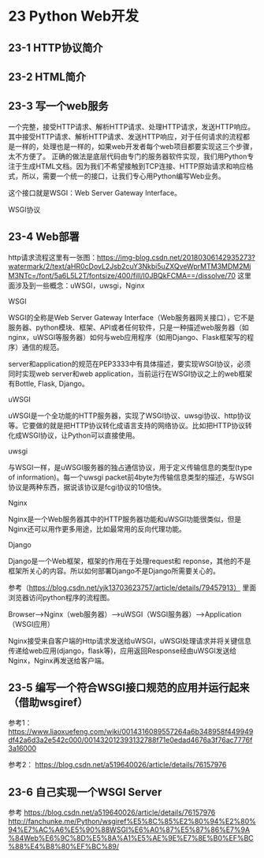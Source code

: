# 23 Python Web开发

## 23-1 HTTP协议简介

## 23-2 HTML简介

## 23-3 写一个web服务
一个完整，接受HTTP请求、解析HTTP请求、处理HTTP请求，发送HTTP响应。其中接受HTTP请求、解析HTTP请求、发送HTTP响应，对于任何请求的流程都是一样的，处理也是一样的，如果web开发者每个web项目都要实现这三个步骤，太不方便了。
正确的做法是底层代码由专门的服务器软件实现，我们用Python专注于生成HTML文档。因为我们不希望接触到TCP连接、HTTP原始请求和响应格式，所以，需要一个统一的接口，让我们专心用Python编写Web业务。

这个接口就是WSGI：Web Server Gateway Interface。

WSGI协议

## 23-4 Web部署
http请求流程这里有一张图：https://img-blog.csdn.net/20180306142935273?watermark/2/text/aHR0cDovL2Jsb2cuY3Nkbi5uZXQveWprMTM3MDM2MjM3NTc=/font/5a6L5L2T/fontsize/400/fill/I0JBQkFCMA==/dissolve/70
这里面涉及到一些概念：uWSGI，uwsgi，Nginx

WSGI

WSGI的全称是Web Server Gateway Interface（Web服务器网关接口），它不是服务器、python模块、框架、API或者任何软件，只是一种描述web服务器（如nginx，uWSGI等服务器）如何与web应用程序（如用Django、Flask框架写的程序）通信的规范。

server和application的规范在PEP3333中有具体描述，要实现WSGI协议，必须同时实现web server和web application，当前运行在WSGI协议之上的web框架有Bottle, Flask, Django。

uWSGI

uWSGI是一个全功能的HTTP服务器，实现了WSGI协议、uwsgi协议、http协议等。它要做的就是把HTTP协议转化成语言支持的网络协议。比如把HTTP协议转化成WSGI协议，让Python可以直接使用。

uwsgi

与WSGI一样，是uWSGI服务器的独占通信协议，用于定义传输信息的类型(type of information)。每一个uwsgi packet前4byte为传输信息类型的描述，与WSGI协议是两种东西，据说该协议是fcgi协议的10倍快。

Nginx

Nginx是一个Web服务器其中的HTTP服务器功能和uWSGI功能很类似，但是Nginx还可以用作更多用途，比如最常用的反向代理功能。

Django

Django是一个Web框架，框架的作用在于处理request和 reponse，其他的不是框架所关心的内容。所以如何部署Django不是Django所需要关心的。

参考（https://blog.csdn.net/yjk13703623757/article/details/79457913）
里面浏览器访问python程序的流程图。

Browser-->Nginx（web服务器）-->uWSGI（WSGI服务器）-->Application（WSGI应用）

Nginx接受来自客户端的Http请求发送给uWSGI，uWSGI处理请求并将关键信息传递给web应用(django，flask等)，应用返回Response经由uWSGI发送给Nginx，Nginx再发送给客户端。 
## 23-5 编写一个符合WSGI接口规范的应用并运行起来（借助wsgiref）
参考1：
https://www.liaoxuefeng.com/wiki/0014316089557264a6b348958f449949df42a6d3a2e542c000/001432012393132788f71e0edad4676a3f76ac7776f3a16000

参考2：
https://blog.csdn.net/a519640026/article/details/76157976
## 23-6 自己实现一个WSGI Server
参考
https://blog.csdn.net/a519640026/article/details/76157976
http://fanchunke.me/Python/wsgiref%E5%8C%85%E2%80%94%E2%80%94%E7%AC%A6%E5%90%88WSGI%E6%A0%87%E5%87%86%E7%9A%84Web%E6%9C%8D%E5%8A%A1%E5%AE%9E%E7%8E%B0%EF%BC%88%E4%B8%80%EF%BC%89/
